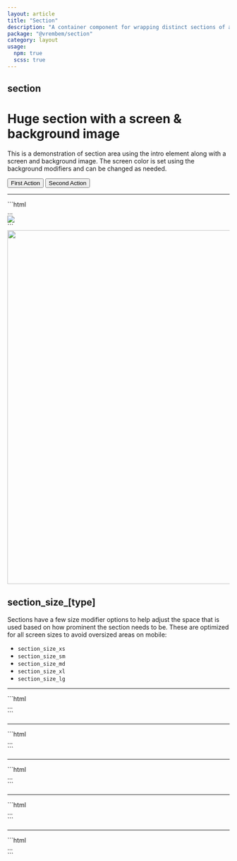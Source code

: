 ```yaml
---
layout: article
title: "Section"
description: "A container component for wrapping distinct sections of a page."
package: "@vrembem/section"
category: layout
usage:
  npm: true
  scss: true
---
```


## section

<div class="section section_size_xl">
<div class="section__container container">
<div class="section__intro type_invert">
  <h1>Huge section with a screen &amp; background image</h1>
  <p class="text_lead">This is a demonstration of section area using the intro element along with a screen and background image. The screen color is set using the background modifiers and can be changed as needed.</p>
  <div class="level flex_justify_center">
    <button class="button button_color_primary">First Action</button>
    <button class="button button_color_secondary">Second Action</button>
  </div>
</div>
<hr class="sep sep_invert margin_vert_md" />
<div markdown="1">
```html
<div class="section section_size_xl">
  <div class="section__container container">
    <div class="section__intro">
      ...
    </div>
  </div>
  <img class="section__background" src="..." />
  <div class="section__screen"></div>
</div>
```
</div>
</div>
<img src="https://picsum.photos/1200/800/?random" class="section__background" width="1200" height="800" />
<div class="section__screen"></div>
</div>

## section_size_[type]

Sections have a few size modifier options to help adjust the space that is used based on how prominent the section needs to be. These are optimized for all screen sizes to avoid oversized areas on mobile:

* `section_size_xs`
* `section_size_sm`
* `section_size_md`
* `section_size_xl`
* `section_size_lg`

---

<div class="section section_size_xs">
<div class="section__container container" markdown="1">
```html
<div class="section section_size_xs">
  ...
</div>
```
</div>
</div>

---

<div class="section section_size_sm">
<div class="section__container container" markdown="1">
```html
<div class="section section_size_sm">
...
</div>
```
</div>
</div>

---

<div class="section section_size_md">
<div class="section__container container" markdown="1">
```html
<div class="section section_size_md">
...
</div>
```
</div>
</div>

---

<div class="section section_size_lg">
<div class="section__container container" markdown="1">
```html
<div class="section section_size_lg">
...
</div>
```
</div>
</div>

---

<div class="section section_size_xl">
<div class="section__container container" markdown="1">
```html
<div class="section section_size_xl">
...
</div>
```
</div>
</div>

